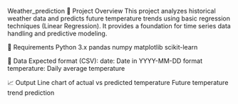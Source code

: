 Weather_prediction
📌 Project Overview
This project analyzes historical weather data and predicts future temperature trends using basic regression techniques (Linear Regression). It provides a foundation for time series data handling and predictive modeling.

🧰 Requirements
Python 3.x
pandas
numpy
matplotlib
scikit-learn

📂 Data
Expected format (CSV):
date: Date in YYYY-MM-DD format
temperature: Daily average temperature

📈 Output
Line chart of actual vs predicted temperature
Future temperature trend prediction

